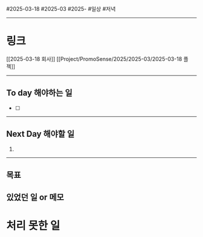 #2025-03-18 #2025-03 #2025-
#일상 #저녁 

-------
# 링크
[[2025-03-18 회사]]
[[Project/PromoSense/2025/2025-03/2025-03-18 플젝]]


---
## To day 해야하는 일
- [ ] 

---
## Next Day 해야할 일
1. 

---

## 목표 


## 있었던 일  or 메모


# 처리 못한 일